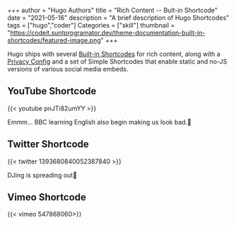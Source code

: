 +++
author = "Hugo Authors"
title = "Rich Content -- Bult-in Shortcode"
date = "2021-05-16"
description = "A brief description of Hugo Shortcodes"
tags = ["hugo","coder"]
Categories = ["skill"]
thumbnail = "https://codeit.suntprogramator.dev/theme-documentation-built-in-shortcodes/featured-image.png"
+++

Hugo ships with several [Built-in Shortcodes](https://gohugo.io/content-management/shortcodes/#use-hugos-built-in-shortcodes) for rich content, along with a [Privacy Config](https://gohugo.io/about/hugo-and-gdpr/) and a set of Simple Shortcodes that enable static and no-JS versions of various social media embeds.
<!--more-->


## YouTube  Shortcode

{{< youtube pnJTi82umYY >}}

Emmm... BBC learning English also begin making us look bad.🙁



## Twitter Shortcode
{{< twitter 1393680840052387840 >}}

DJing is spreading out🤷



## Vimeo Shortcode

{{< vimeo 547868060>}}
